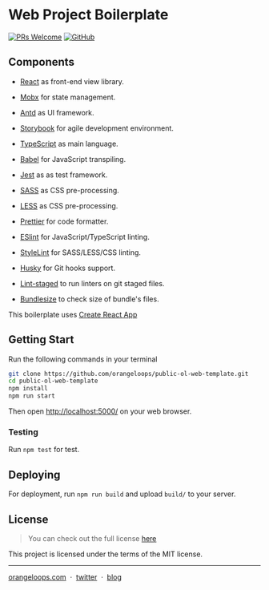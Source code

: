 # Web Project Boilerplate
[![PRs Welcome](https://img.shields.io/badge/PRs-welcome-orange.svg)](https://github.com/orangeloops/public-ol-web-template/pulls) [![GitHub](https://img.shields.io/github/license/orangeloops/public-ol-web-template.svg)](https://github.com/orangeloops/public-ol-web-template/blob/develop/LICENSE)

## Components

- [React](https://facebook.github.io/react/) as front-end view library.
- [Mobx](https://github.com/mobxjs/mobx/) for state management.
- [Antd](https://ant.design/) as UI framework.
- [Storybook](https://storybook.js.org/) for agile development environment.

- [TypeScript](https://www.typescriptlang.org/) as main language.
- [Babel](https://babeljs.io/) for JavaScript transpiling.
- [Jest](https://jestjs.io/) as as test framework.
- [SASS](https://sass-lang.com/) as CSS pre-processing.
- [LESS](http://lesscss.org/) as CSS pre-processing.

- [Prettier](https://prettier.io/) for code formatter.
- [ESlint](https://eslint.org/) for JavaScript/TypeScript linting.
- [StyleLint](https://stylelint.io/) for SASS/LESS/CSS linting.
- [Husky](https://github.com/typicode/husky/) for Git hooks support.
- [Lint-staged](https://github.com/okonet/lint-staged/) to run linters on git staged files.
- [Bundlesize](https://github.com/siddharthkp/bundlesize/) to check size of bundle's files.

This boilerplate uses [Create React App](https://github.com/facebook/create-react-app)


## Getting Start

Run the following commands in your terminal

```bash
git clone https://github.com/orangeloops/public-ol-web-template.git
cd public-ol-web-template
npm install
npm run start
```

Then open [http://localhost:5000/](http://localhost:5000/) on your web browser.

### Testing

Run `npm test` for test.

## Deploying

For deployment, run `npm run build` and upload `build/` to your server.

## License
>You can check out the full license [here](https://github.com/orangeloops/public-ol-web-template/blob/develop/LICENSE)

This project is licensed under the terms of the MIT license.

---

[orangeloops.com](https://www.orangeloops.com/) &nbsp;&middot;&nbsp;
[twitter](https://twitter.com/orangeloopsinc/) &nbsp;&middot;&nbsp;
[blog](https://orangeloops.com/blog/)
